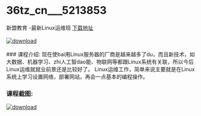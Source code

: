 # 36tz_cn___5213853
新盟教育 -最新Linux运维班
[下载地址](http://www.36tz.cn/article/5213853 "下载地址")
<br/></br>[![download](http://36tz.cn/muke_img/2020_06_1-66-300x211.png "下载地址")](http://www.36tz.cn/article/5213853 "下载地址")
<br/></br>### 课程介绍:
现在使bai用Linux服务器的厂商是越来越多了du，而且新技术，如大数据、机器学习、zhi人工智dao能、物联网等都跟Linux系统有关联，所以今后Linux运维就就业前景还是比较好了。
Linux运维工作，简单来说主要就是在Linux系统上学习设置网络，部署网站，再会一点基本的编程操作。

### 课程截图:
[![download](http://36tz.cn/muke_img/2020_06_2-73.png "下载地址")](http://www.36tz.cn/article/5213853 "下载地址")
